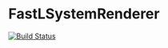 # FastLSystemRenderer

[![Build Status](https://github.com/J1MC83N/FastLSystemRenderer.jl/actions/workflows/CI.yml/badge.svg?branch=main)](https://github.com/J1MC83N/FastLSystemRenderer.jl/actions/workflows/CI.yml?query=branch%3Amain)
